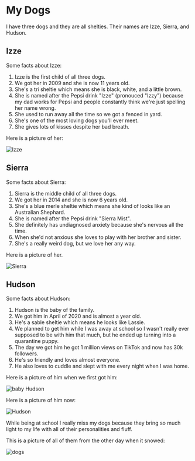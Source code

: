 <!DOCTYPE html>
<html lang="en-us">
<head>
  <meta charset="utf-8">
  <!-- mobile friendly -->
  <meta name="viewport" content="width=device-width, initial scale=1">
  <link rel="stylesheet" href="css/main.css">
</head>
<body>
  
<h1>My Dogs</h1>
<p>I have three dogs and they are all shelties. Their names are Izze, Sierra, and Hudson.</p>
<h2>Izze</h2>
<p>Some facts about Izze:</p>
<ol>
  <li>Izze is the first child of all three dogs.</li> 
  <li>We got her in 2009 and she is now 11 years old.</li>
  <li>She's a tri sheltie which means she is black, white, and a little brown.</li>
  <li>She is named after the Pepsi drink "Izze" (pronouced "Izzy") because my dad works for Pepsi and people constantly think we're just spelling her name wrong.</li>
  <li>She used to run away all the time so we got a fenced in yard.</li>
  <li>She's one of the most loving dogs you'll ever meet.</li>
  <li>She gives lots of kisses despite her bad breath.</li>
</ol>
<p>Here is a picture of her:</p>
<img alt="Izze" src="4707A11A-CA99-430D-BFB1-D85D353EF7A6.jpeg">

<h2>Sierra</h2>
<p>Some facts about Sierra:</p>
<ol>
  <li>Sierra is the middle child of all three dogs.</li>
  <li>We got her in 2014 and she is now 6 years old.</li>
  <li>She's a blue merle sheltie which means she kind of looks like an Australian Shephard.</li>
  <li>She is named after the Pepsi drink "Sierra Mist".</li>
  <li>She definitely has undiagnosed anxiety because she's nervous all the time.</li>
  <li>When she'd not anxious she loves to play with her brother and sister.</li>
  <li>She's a really weird dog, but we love her any way.</li>
</ol>
<p>Here is a picture of her.</p>
<img alt="Sierra" src="979451D5-0A7F-4CC0-B0FD-0356752A9185.jpeg">

<h2>Hudson</h2>
<p>Some facts about Hudson:</p>
<ol>
  <li>Hudson is the baby of the family.</li>
  <li>We got him in April of 2020 and is almost a year old.</li>
  <li>He's a sable sheltie which means he looks like Lassie.</li>
  <li>We planned to get him while I was away at school so I wasn't really ever supposed to be with him that much, but he ended up turning into a quarantine puppy.</li>
  <li>The day we got him he got 1 million views on TikTok and now has 30k followers.</li>
  <li>He's so friendly and loves almost everyone.</li>
  <li>He also loves to cuddle and slept with me every night when I was home.</li>
</ol>
<p>Here is a picture of him when we first got him:</p>
<img alt="baby Hudson" src="6B4739F3-5349-4013-929C-F2CFCF23541B.jpeg">
<p>Here is a picture of him now:</p>
<img alt="Hudson" src="81DE74CC-F961-4701-ACFB-05BB7AD35F9A.jpeg">

<p>While being at school I really miss my dogs because they bring so much light to my life with all of their personalities and fluff.</p>
<p>This is a picture of all of them from the other day when it snowed:</p>
<img alt="dogs" src="IMG_9091.JPG">

</body>
</html>
